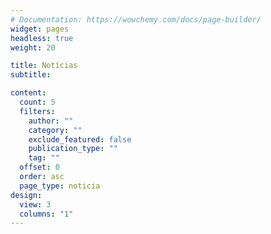 ```yaml
---
# Documentation: https://wowchemy.com/docs/page-builder/
widget: pages
headless: true
weight: 20

title: Notícias
subtitle:

content:
  count: 5
  filters:
    author: ""
    category: ""
    exclude_featured: false
    publication_type: ""
    tag: ""
  offset: 0
  order: asc
  page_type: noticia
design:
  view: 3
  columns: "1"
---
```


